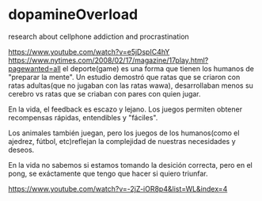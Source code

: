 # dopamineOverload
research about cellphone addiction and procrastination


<https://www.youtube.com/watch?v=e5jDspIC4hY>
<https://www.nytimes.com/2008/02/17/magazine/17play.html?pagewanted=all>
el deporte(game) es una forma que tienen los humanos de "preparar la mente". Un estudio demostró que ratas que se criaron con ratas adultas(que no jugaban con las ratas wawa), desarrollaban menos su cerebro vs ratas que se criaban con pares con quien jugar.

En la vida, el feedback es escazo y lejano. Los juegos permiten obtener recompensas rápidas, entendibles y "fáciles".

Los animales también juegan, pero los juegos de los humanos(como el ajedrez, fútbol, etc)reflejan la complejidad de nuestras necesidades y deseos.

En la vida no sabemos si estamos tomando la desición correcta, pero en el pong, se exáctamente que tengo que hacer si quiero triunfar.

<https://www.youtube.com/watch?v=-2jZ-iOR8p4&list=WL&index=4>

